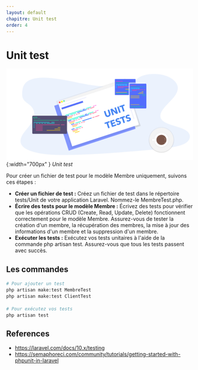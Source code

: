 ```yaml
---
layout: default
chapitre: Unit test
order: 4
---
```


# Unit test


![Unit test](./images/unit-test.png){:width="700px" }
*Unit test*

<!-- note -->

Pour créer un fichier de test pour le modèle Membre uniquement, suivons ces étapes :

- **Créer un fichier de test :** Créez un fichier de test dans le répertoire tests/Unit de votre application Laravel. Nommez-le MembreTest.php.
- **Écrire des tests pour le modèle Membre :** Écrivez des tests pour vérifier que les opérations CRUD (Create, Read, Update, Delete) fonctionnent correctement pour le modèle Membre. Assurez-vous de tester la création d'un membre, la récupération des membres, la mise à jour des informations d'un membre et la suppression d'un membre.
- **Exécuter les tests :** Exécutez vos tests unitaires à l'aide de la commande php artisan test. Assurez-vous que tous les tests passent avec succès.

<!-- new slide -->

## Les commandes

```bash
# Pour ajouter un test
php artisan make:test MembreTest
php artisan make:test ClientTest

# Pour exécutez vos tests
php artisan test

```

<!-- new slide -->

## References

- https://laravel.com/docs/10.x/testing
- https://semaphoreci.com/community/tutorials/getting-started-with-phpunit-in-laravel

<!-- new slide -->

